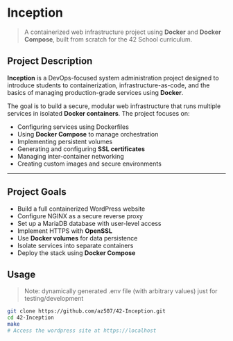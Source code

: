 # Inception

> A containerized web infrastructure project using **Docker** and **Docker Compose**, built from scratch for the 42 School curriculum.

## Project Description

**Inception** is a DevOps-focused system administration project designed to introduce students to containerization, infrastructure-as-code, and the basics of managing production-grade services using **Docker**.

The goal is to build a secure, modular web infrastructure that runs multiple services in isolated **Docker containers**. The project focuses on:
- Configuring services using Dockerfiles
- Using **Docker Compose** to manage orchestration
- Implementing persistent volumes
- Generating and configuring **SSL certificates**
- Managing inter-container networking
- Creating custom images and secure environments

---

## Project Goals

- Build a full containerized WordPress website
- Configure NGINX as a secure reverse proxy
- Set up a MariaDB database with user-level access
- Implement HTTPS with **OpenSSL**
- Use **Docker volumes** for data persistence
- Isolate services into separate containers
- Deploy the stack using **Docker Compose**

## Usage
> Note: dynamically generated .env file (with arbitrary values) just for testing/development
```bash
git clone https://github.com/az507/42-Inception.git
cd 42-Inception
make
# Access the wordpress site at https://localhost
```
